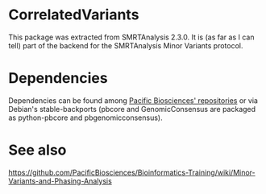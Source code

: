 # CorrelatedVariants

This package was extracted from SMRTAnalysis 2.3.0. It is (as far as I can
tell) part of the backend for the SMRTAnalysis Minor Variants protocol.

# Dependencies

Dependencies can be found among [Pacific Biosciences' repositories](https://github.com/PacificBiosciences) or via Debian's stable-backports (pbcore and
GenomicConsensus are packaged as python-pbcore and pbgenomicconsensus).

# See also

<https://github.com/PacificBiosciences/Bioinformatics-Training/wiki/Minor-Variants-and-Phasing-Analysis>
